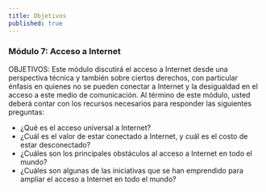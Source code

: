 ```yaml
---
title: Objetivos
published: true
---
```


### Módulo 7: Acceso a Internet 

OBJETIVOS: Este módulo  discutirá el acceso a Internet desde una perspectiva técnica y también sobre ciertos derechos, con particular énfasis en quienes no se pueden conectar a Internet y la desigualdad en el acceso a este medio de comunicación. Al término de este módulo, usted deberá contar con los recursos necesarios para responder las siguientes preguntas:
<ul><li>¿Qué es el acceso universal a Internet?
<li>¿Cuál es el valor de estar conectado a Internet, y cuál es el costo de estar desconectado? 
<li>¿Cuáles son los principales obstáculos al acceso a Internet en todo el mundo? 
<li>¿Cuáles son algunas de las iniciativas que se han emprendido para ampliar el acceso a Internet en todo el mundo?
</ul>
